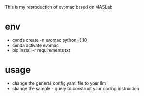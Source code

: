 This is my reproduction of evomac based on MASLab

# env
* conda create -n evomac python=3.10
* conda activate evomac
* pip install -r requirements.txt

# usage
* change the general_config.yaml file to your llm
* change the sample - query to construct your coding instruction
